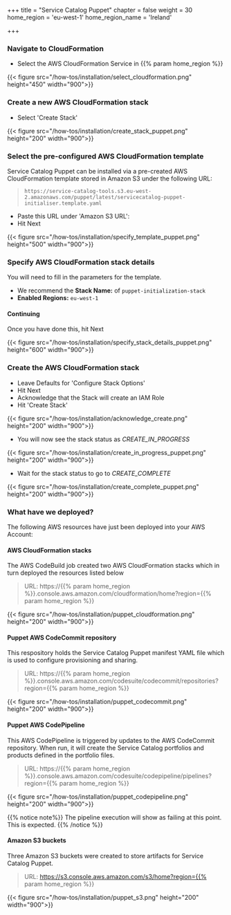+++
title = "Service Catalog Puppet"
chapter = false
weight = 30
home_region = 'eu-west-1'
home_region_name = 'Ireland'

+++

### Navigate to CloudFormation

- Select the AWS CloudFormation Service in {{% param home_region %}}

{{< figure src="/how-tos/installation/select_cloudformation.png" height="450" width="900">}}

### Create a new AWS CloudFormation stack

- Select 'Create Stack'

{{< figure src="/how-tos/installation/create_stack_puppet.png" height="200" width="900">}}

### Select the pre-configured AWS CloudFormation template
Service Catalog Puppet can be installed via a pre-created AWS CloudFormation template stored in Amazon S3 under the following URL:
>  `https://service-catalog-tools.s3.eu-west-2.amazonaws.com/puppet/latest/servicecatalog-puppet-initialiser.template.yaml`

- Paste this URL under 'Amazon S3 URL': 
- Hit Next

{{< figure src="/how-tos/installation/specify_template_puppet.png" height="500" width="900">}}

### Specify AWS CloudFormation stack details

You will need to fill in the parameters for the template.  

- We recommend the **Stack Name:** of `puppet-initialization-stack`
- **Enabled Regions:** `eu-west-1`


#### Continuing 

Once you have done this, hit Next

{{< figure src="/how-tos/installation/specify_stack_details_puppet.png" height="600" width="900">}}

### Create the AWS CloudFormation stack

- Leave Defaults for 'Configure Stack Options'
- Hit Next
- Acknowledge that the Stack will create an IAM Role
- Hit 'Create Stack'

{{< figure src="/how-tos/installation/acknowledge_create.png" height="200" width="900">}}

- You will now see the stack status as *CREATE_IN_PROGRESS*

{{< figure src="/how-tos/installation/create_in_progress_puppet.png" height="200" width="900">}}

- Wait for the stack status to go to *CREATE_COMPLETE*

{{< figure src="/how-tos/installation/create_complete_puppet.png" height="200" width="900">}}

### What have we deployed?
The following AWS resources have just been deployed into your AWS Account:

#### AWS CloudFormation stacks
The AWS CodeBuild job created two AWS CloudFormation stacks which in turn deployed the resources listed below

> URL: https://{{% param home_region %}}.console.aws.amazon.com/cloudformation/home?region={{% param home_region %}}

{{< figure src="/how-tos/installation/puppet_cloudformation.png" height="200" width="900">}}

#### Puppet AWS CodeCommit repository
This respository holds the Service Catalog Puppet manifest YAML file which is used to configure provisioning and sharing.

> URL: https://{{% param home_region %}}.console.aws.amazon.com/codesuite/codecommit/repositories?region={{% param home_region %}}

{{< figure src="/how-tos/installation/puppet_codecommit.png" height="200" width="900">}}

#### Puppet AWS CodePipeline
This AWS CodePipeline is triggered by updates to the AWS CodeCommit repository. When run, it will create the Service Catalog portfolios and products defined in the portfolio files. 

> URL: https://{{% param home_region %}}.console.aws.amazon.com/codesuite/codepipeline/pipelines?region={{% param home_region %}}

{{< figure src="/how-tos/installation/puppet_codepipeline.png" height="200" width="900">}}

{{% notice note%}}
The pipeline execution will show as failing at this point.  This is expected. 
{{% /notice %}}

#### Amazon S3 buckets
Three Amazon S3 buckets were created to store artifacts for Service Catalog Puppet.

> URL: https://s3.console.aws.amazon.com/s3/home?region={{% param home_region %}}

{{< figure src="/how-tos/installation/puppet_s3.png" height="200" width="900">}}
